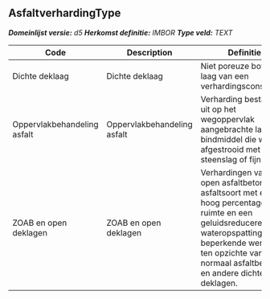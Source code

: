 ﻿## AsfaltverhardingType

*__Domeinlijst versie:__ d5*
*__Herkomst definitie:__ IMBOR*
*__Type veld:__ TEXT*

|__Code__ |__Description__ |__Definitie__	|
|	---	|	---	|   ---	| 
| Dichte deklaag | Dichte deklaag | Niet poreuze bovenste laag van een verhardingsconstructie |
| Oppervlakbehandeling asfalt | Oppervlakbehandeling asfalt | Verharding bestaand uit op het wegoppervlak aangebrachte laag bindmiddel die wordt afgestrooid met steenslag of fijn grind. |
| ZOAB en open deklagen | ZOAB en open deklagen | Verhardingen van zeer open asfaltbeton, een asfaltsoort met een hoog percentage holle ruimte en een geluidsreducerende en wateropspattingen beperkende werking ten opzichte van normaal asfaltbeton, en andere dichte deklagen. |
